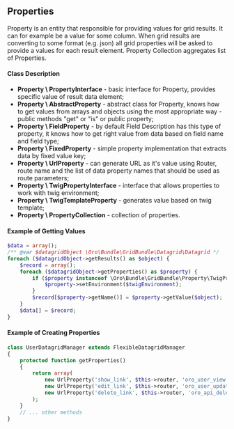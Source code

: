 Properties
----------

Property is an entity that responsible for providing values for grid results. It can for example be a value for some column. When grid results are converting to some format (e.g. json) all grid properties will be asked to provide a values for each result element. Property Collection aggregates list of Properties.

#### Class Description

* **Property \ PropertyInterface** - basic interface for Property, provides specific value of result data element;
* **Property \ AbstractProperty** - abstract class for Property, knows how to get values from arrays and objects using the most appropriate way - public methods "get<Name>" or "is<Name>" or public property;
* **Property \ FieldProperty** - by default Field Description has this type of property, it knows how to get right value from data based on field name and field type;
* **Property \ FixedProperty** - simple property implementation that extracts data by fixed value key;
* **Property \ UrlProperty** - can generate URL as it's value using Router, route name and the list of data property names that should be used as route parameters;
* **Property \ TwigPropertyInterface** - interface that allows properties to work with twig environment;
* **Property \ TwigTemplateProperty** - generates value based on twig template;
* **Property \ PropertyCollection** - collection of properties.

#### Example of Getting Values

``` php
$data = array();
/** @var $datagridObject \Oro\Bundle\GridBundle\Datagrid\Datagrid */
foreach ($datagridObject->getResults() as $object) {
    $record = array();
    foreach ($datagridObject->getProperties() as $property) {
        if ($property instanceof \Oro\Bundle\GridBundle\Property\TwigPropertyInterface) {
            $property->setEnvironment($twigEnvironment);
        }
        $record[$property->getName()] = $property->getValue($object);
    }
    $data[] = $record;
}
```

#### Example of Creating Properties

``` php
class UserDatagridManager extends FlexibleDatagridManager
{
    protected function getProperties()
    {
        return array(
            new UrlProperty('show_link', $this->router, 'oro_user_view', array('id')),
            new UrlProperty('edit_link', $this->router, 'oro_user_update', array('id')),
            new UrlProperty('delete_link', $this->router, 'oro_api_delete_user', array('id')),
        );
    }
    // ... other methods
}
```
